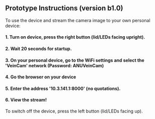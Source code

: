 ## Prototype Instructions (version b1.0)

To use the device and stream the camera image to your own personal device:

#### 1. Turn on device, press the right button (lid/LEDs facing upright).
#### 2. Wait 20 seconds for startup.
#### 3. On your personal device, go to the WiFi settings and select the 'VeinCam' network (Password: ANUVeinCam)
#### 4. Go the browser on your device
#### 5. Enter the address '10.3.141.1:8000' (no quotations).
#### 6. View the stream!

To switch off the device, press the left button (lid/LEDs facing up). 
 
